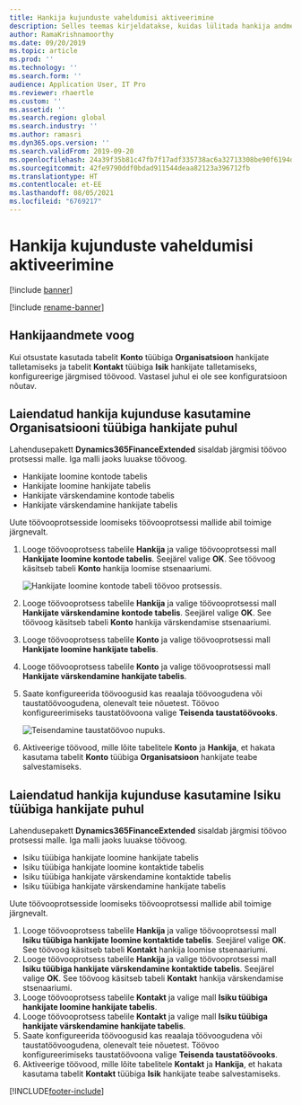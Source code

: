```yaml
---
title: Hankija kujunduste vaheldumisi aktiveerimine
description: Selles teemas kirjeldatakse, kuidas lülitada hankija andmete integreerimist teenusekomplekti Finance and Operations rakenduste ja teenuse Dataverse vahel.
author: RamaKrishnamoorthy
ms.date: 09/20/2019
ms.topic: article
ms.prod: ''
ms.technology: ''
ms.search.form: ''
audience: Application User, IT Pro
ms.reviewer: rhaertle
ms.custom: ''
ms.assetid: ''
ms.search.region: global
ms.search.industry: ''
ms.author: ramasri
ms.dyn365.ops.version: ''
ms.search.validFrom: 2019-09-20
ms.openlocfilehash: 24a39f35b81c47fb7f17adf335738ac6a32713308be90f6194d24908e152884e
ms.sourcegitcommit: 42fe9790ddf0bdad911544deaa82123a396712fb
ms.translationtype: HT
ms.contentlocale: et-EE
ms.lasthandoff: 08/05/2021
ms.locfileid: "6769217"
---
```

# <a name="switch-between-vendor-designs"></a>Hankija kujunduste vaheldumisi aktiveerimine

[!include [banner](../../includes/banner.md)]

[!include [rename-banner](~/includes/cc-data-platform-banner.md)]



## <a name="vendor-data-flow"></a>Hankijaandmete voog 

Kui otsustate kasutada tabelit **Konto** tüübiga **Organisatsioon** hankijate talletamiseks ja tabelit **Kontakt** tüübiga **Isik** hankijate talletamiseks, konfigureerige järgmised töövood. Vastasel juhul ei ole see konfiguratsioon nõutav.

## <a name="use-the-extended-vendor-design-for-vendors-of-the-organization-type"></a>Laiendatud hankija kujunduse kasutamine Organisatsiooni tüübiga hankijate puhul

Lahendusepakett **Dynamics365FinanceExtended** sisaldab järgmisi töövoo protsessi malle. Iga malli jaoks luuakse töövoog.

+ Hankijate loomine kontode tabelis
+ Hankijate loomine hankijate tabelis
+ Hankijate värskendamine kontode tabelis
+ Hankijate värskendamine hankijate tabelis

Uute töövooprotsesside loomiseks töövooprotsessi mallide abil toimige järgnevalt.

1. Looge töövooprotsess tabelile **Hankija** ja valige töövooprotsessi mall **Hankijate loomine kontode tabelis**. Seejärel valige **OK**. See töövoog käsitseb tabeli **Konto** hankija loomise stsenaariumi.

    ![Hankijate loomine kontode tabeli töövoo protsessis.](media/create_process.png)

2. Looge töövooprotsess tabelile **Hankija** ja valige töövooprotsessi mall **Hankijate värskendamine kontode tabelis**. Seejärel valige **OK**. See töövoog käsitseb tabeli **Konto** hankija värskendamise stsenaariumi.
3. Looge töövooprotsess tabelile **Konto** ja valige töövooprotsessi mall **Hankijate loomine hankijate tabelis**.
4. Looge töövooprotsess tabelile **Konto** ja valige töövooprotsessi mall **Hankijate värskendamine hankijate tabelis**.
5. Saate konfigureerida töövoogusid kas reaalaja töövoogudena või taustatöövoogudena, olenevalt teie nõuetest. Töövoo konfigureerimiseks taustatöövoona valige **Teisenda taustatöövooks**.

    ![Teisendamine taustatöövoo nupuks.](media/background_workflow.png)

6. Aktiveerige töövood, mille lõite tabelitele **Konto** ja **Hankija**, et hakata kasutama tabelit **Konto** tüübiga **Organisatsioon** hankijate teabe salvestamiseks.

## <a name="use-the-extended-vendor-design-for-vendors-of-the-person-type"></a>Laiendatud hankija kujunduse kasutamine Isiku tüübiga hankijate puhul

Lahendusepakett **Dynamics365FinanceExtended** sisaldab järgmisi töövoo protsessi malle. Iga malli jaoks luuakse töövoog.

+ Isiku tüübiga hankijate loomine hankijate tabelis
+ Isiku tüübiga hankijate loomine kontaktide tabelis
+ Isiku tüübiga hankijate värskendamine kontaktide tabelis
+ Isiku tüübiga hankijate värskendamine hankijate tabelis

Uute töövooprotsesside loomiseks töövooprotsessi mallide abil toimige järgnevalt.

1. Looge töövooprotsess tabelile **Hankija** ja valige töövooprotsessi mall **Isiku tüübiga hankijate loomine kontaktide tabelis**. Seejärel valige **OK**. See töövoog käsitseb tabeli **Kontakt** hankija loomise stsenaariumi.
2. Looge töövooprotsess tabelile **Hankija** ja valige töövooprotsessi mall **Isiku tüübiga hankijate värskendamine kontaktide tabelis**. Seejärel valige **OK**. See töövoog käsitseb tabeli **Kontakt** hankija värskendamise stsenaariumi.
3. Looge töövooprotsess tabelile **Kontakt** ja valige mall **Isiku tüübiga hankijate loomine hankijate tabelis**.
4. Looge töövooprotsess tabelile **Kontakt** ja valige mall **Isiku tüübiga hankijate värskendamine hankijate tabelis**.
5. Saate konfigureerida töövoogusid kas reaalaja töövoogudena või taustatöövoogudena, olenevalt teie nõuetest. Töövoo konfigureerimiseks taustatöövoona valige **Teisenda taustatöövooks**.
6. Aktiveerige töövood, mille lõite tabelitele **Kontakt** ja **Hankija**, et hakata kasutama tabelit **Kontakt** tüübiga **Isik** hankijate teabe salvestamiseks.


[!INCLUDE[footer-include](../../../../includes/footer-banner.md)]